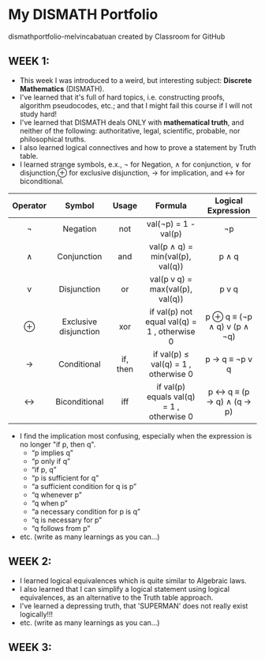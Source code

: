 # My DISMATH Portfolio

dismathportfolio-melvincabatuan created by Classroom for GitHub


## WEEK 1:

- This week I was introduced to a weird, but interesting subject: **Discrete Mathematics** (DISMATH).
- I've learned that it's full of hard topics, i.e. constructing proofs, algorithm pseudocodes, etc.; and that I might fail this course if I will not study hard!
- I've learned that DISMATH deals ONLY with **mathematical truth**, and neither of the following: authoritative, legal, scientific, probable, nor philosophical truths.
- I also learned logical connectives and how to prove a statement by Truth table. 
- I learned strange symbols, e.x., ¬ for Negation, ∧ for conjunction, ∨ for disjunction,⊕ for exclusive disjunction,  →
 for implication, and ↔ for biconditional.

| Operator  |  Symbol | Usage | Formula | Logical Expression |
| :-----: |:-------:|:-----:| :-------: | :-------: |
| ¬ |Negation | not | val(¬p) = 1 - val(p) | ¬p |
| ∧ | Conjunction | and | val(p ∧ q) = min(val(p), val(q)) | p ∧ q |
| v | Disjunction | or | val(p v q) = max(val(p), val(q)) | p v q |
| ⊕ | Exclusive disjunction | xor | if val(p)  not equal val(q) = 1 , otherwise  0|  p ⊕ q  ≡ (¬p ∧ q) v (p ∧ ¬q) |
| → | Conditional | if, then | if val(p)  ≤ val(q) = 1 , otherwise  0  | p → q ≡  ¬p v q |
| ↔ | Biconditional | iff | if val(p) equals val(q) = 1 , otherwise  0 |  p ↔ q ≡ (p → q) ∧ (q → p) |

- I find the implication most confusing, especially when the expression is no longer "if p, then q".
    - “p implies q”
    - “p only if q”
    - “if p, q”
    - “p is sufficient for q”
    - “a sufficient condition for q is p”
    - “q whenever p”
    - “q when p”
    - “a necessary condition for p is q”
    - “q is necessary for p”
    - “q follows from p”
- etc. (write as many learnings as you can...)


## WEEK 2:

- I learned logical equivalences which is quite similar to Algebraic laws.
- I also learned that I can simplify a logical statement using logical equivalences, as an alternative to the Truth table approach.
- I've learned a depressing truth, that 'SUPERMAN' does not really exist logically!!! 
- etc. (write as many learnings as you can...)

## WEEK 3:
